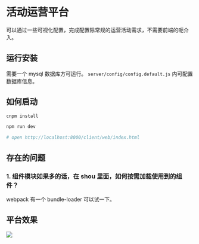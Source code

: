 # 活动运营平台

可以通过一些可视化配置，完成配置除常规的运营活动需求，不需要前端的呃介入。

## 运行安装

需要一个 mysql 数据库方可运行。 `server/config/config.default.js` 内可配置数据库信息。

## 如何启动

```bash
cnpm install

npm run dev

# open http://localhost:8000/client/web/index.html
```

## 存在的问题

### 1. 组件模块如果多的话，在 shou 里面，如何按需加载使用到的组件？

webpack 有一个 bundle-loader 可以试一下。

## 平台效果

![](http://ww4.sinaimg.cn/large/006tNc79ly1g51ougcdfcj31je0u0tem.jpg)
